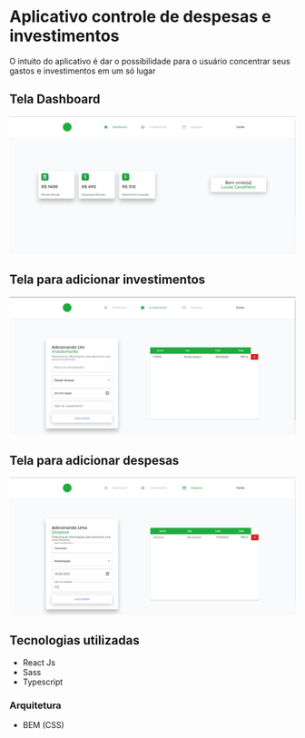 # Aplicativo controle de despesas e investimentos

O intuito do aplicativo é dar o possibilidade para o usuário concentrar seus gastos e investimentos em um só lugar

## Tela Dashboard
![Imagem Tela Dashboard](https://github.com/Cavalheiro-S/Assets/blob/main/Controle-Investimentos-Despesas/Tela-Dashboard.png)

## Tela para adicionar investimentos
![Imagem Tela de Investimento](https://github.com/Cavalheiro-S/Assets/blob/main/Controle-Investimentos-Despesas/Tela-Add-Investimento.png)


## Tela para adicionar despesas
![Imagem Tela de Despesas](https://github.com/Cavalheiro-S/Assets/blob/main/Controle-Investimentos-Despesas/Tela-Add-Despesas.png)



## Tecnologias utilizadas

- React Js
- Sass
- Typescript

### Arquitetura
- BEM (CSS)
